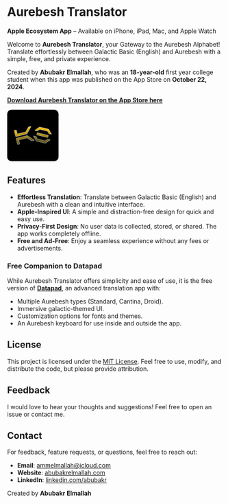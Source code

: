 # Aurebesh Translator

**Apple Ecosystem App** – Available on iPhone, iPad, Mac, and Apple Watch

Welcome to **Aurebesh Translator**, your Gateway to the Aurebesh Alphabet! Translate effortlessly between Galactic Basic (English) and Aurebesh with a simple, free, and private experience.

Created by **Abubakr Elmallah**, who was an **18-year-old** first year college student when this app was published on the App Store on **October 22, 2024**.

[**Download Aurebesh Translator on the App Store here**](https://apps.apple.com/us/app/aurebesh-translator/id6670201513?platform=iphone)

<a href="https://apps.apple.com/us/app/aurebesh-translator/id6670201513?platform=iphone">
  <img src="Resources/Logo.jpg" alt="Logo" width="120" style="border-radius:10px;"/>
</a>

## Features

- **Effortless Translation**: Translate between Galactic Basic (English) and Aurebesh with a clean and intuitive interface.
- **Apple-Inspired UI**: A simple and distraction-free design for quick and easy use.
- **Privacy-First Design**: No user data is collected, stored, or shared. The app works completely offline.
- **Free and Ad-Free**: Enjoy a seamless experience without any fees or advertisements.

### Free Companion to Datapad
While Aurebesh Translator offers simplicity and ease of use, it is the free version of **[Datapad](https://apps.apple.com/us/app/datapad-aurebesh-translator/id6450498054?platform=iphone)**, an advanced translation app with:
- Multiple Aurebesh types (Standard, Cantina, Droid).
- Immersive galactic-themed UI.
- Customization options for fonts and themes.
- An Aurebesh keyboard for use inside and outside the app.

## License

This project is licensed under the [MIT License](LICENSE). Feel free to use, modify, and distribute the code, but please provide attribution.

## Feedback

I would love to hear your thoughts and suggestions! Feel free to open an issue or contact me.

## Contact

For feedback, feature requests, or questions, feel free to reach out:
- **Email**: ammelmallah@icloud.com
- **Website**: [abubakrelmallah.com](https://abubakrelmallah.com/)
- **LinkedIn**: [linkedin.com/abubakr](https://www.linkedin.com/in/abubakr-elmallah-416a0b273/)

Created by **Abubakr Elmallah**
